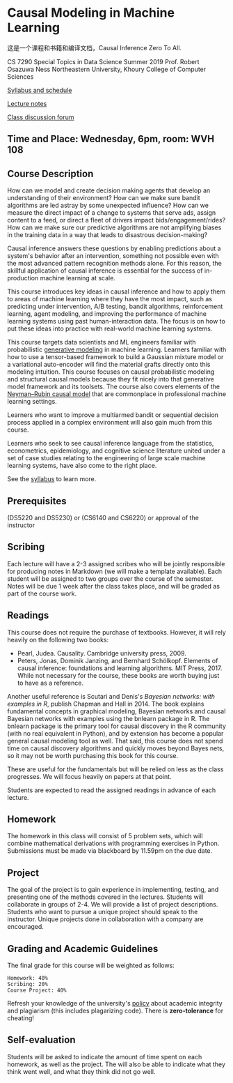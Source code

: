 # Causal Modeling in Machine Learning

这是一个课程和书籍和编译文档，Causal Inference Zero To All.

CS 7290 Special Topics in Data Science
Summer 2019
Prof. Robert Osazuwa Ness
Northeastern University, Khoury College of Computer Sciences

[Syllabus and schedule](https://github.com/robertness/causalML/blob/master/syllabus.md)

[Lecture notes](https://bookdown.org/connect/#/apps/2584/access)

[Class discussion forum](https://piazza.com/class/jv2j4bw56an62b)
  	
## Time and Place: Wednesday, 6pm, room: WVH 108

## Course Description

How can we model and create decision making agents that develop an understanding of their environment? How can we make sure bandit algorithms are led astray by some unexpected influence?  How can we measure the direct impact of a change to systems that serve ads, assign content to a feed, or direct a fleet of drivers impact bids/engagement/rides?  How can we make sure our predictive algorithms are not amplifying biases in the training data in a way that leads to disastrous decision-making?

Causal inference answers these questions by enabling predictions about a system's behavior after an intervention, something not possible even with the most advanced pattern recognition methods alone.  For this reason, the skillful application of causal inference is essential for the success of in-production machine learning at scale.

This course introduces key ideas in causal inference and how to apply them to areas of machine learning where they have the most impact, such as predicting under intervention, A/B testing, bandit algorithms, reinforcement learning, agent modeling, and improving the performance of machine learning systems using past human-interaction data.  The focus is on how to put these ideas into practice with real-world machine learning systems. 

This course targets data scientists and ML engineers familiar with probabilistic [generative modeling](https://en.wikipedia.org/wiki/Generative_model) in machine learning.  Learners familiar with how to use a tensor-based framework to build a Gaussian mixture model or a variational auto-encoder will find the material grafts directly onto this modeling intuition.  This course focuses on causal probabilistic modeling and structural causal models because they fit nicely into that generative model framework and its toolsets.  The course also covers elements of the [Neyman–Rubin causal model](https://en.wikipedia.org/wiki/Rubin_causal_model) that are commonplace in professional machine learning settings.

Learners who want to improve a multiarmed bandit or sequential decision process applied in a complex environment will also gain much from this course. 

Learners who seek to see causal inference language from the statistics, econometrics, epidemiology, and cognitive science literature united under a set of case studies relating to the engineering of large scale machine learning systems, have also come to the right place.

See the [syllabus](https://github.com/robertness/causalML/blob/master/syllabus.md) to learn more.

## Prerequisites

(DS5220 and DS5230) or (CS6140 and CS6220) or approval of the instructor

## Scribing

Each lecture will have a 2-3 assigned scribes who will be jointly responsible for producing notes in Markdown (we will make a template available). Each student will be assigned to two groups over the course of the semester. Notes will be due 1 week after the class takes place, and will be graded as part of the course work.

## Readings

This course does not require the purchase of textbooks.  However, it will rely heavily on the following two books:
* Pearl, Judea. Causality. Cambridge university press, 2009.
* Peters, Jonas, Dominik Janzing, and Bernhard Schölkopf. Elements of causal inference: foundations and learning algorithms. MIT Press, 2017.
While not necessary for the course, these books are worth buying just to have as a reference.

Another useful reference is Scutari and Denis's _Bayesian networks: with examples in R_, publish Chapman and Hall in 2014.  The book explains fundamental concepts in graphical modeling, Bayesian networks and causal Bayesian networks with examples using the bnlearn package in R.  The bnlearn package is the primary tool for causal discovery in the R community (with no real equivalent in Python), and by extension has become a popular general causal modeling tool as well.  That said, this course does not spend time on causal discovery algorithms and quickly moves beyond Bayes nets, so it may not be worth purchasing this book for this course.

These are useful for the fundamentals but will be relied on less as the class progresses.  We will focus heavily on papers at that point. 

Students are expected to read the assigned readings in advance of each lecture.


## Homework

The homework in this class will consist of 5 problem sets, which will combine mathematical derivations with programming exercises in Python. Submissions must be made via blackboard by 11.59pm on the due date.

## Project

The goal of the project is to gain experience in implementing, testing, and presenting one of the methods covered in the lectures. Students will collaborate in groups of 2-4. We will provide a list of project descriptions.  Students who want to pursue a unique project should speak to the instructor.  Unique projects done in collaboration with a company are encouraged.

## Grading and Academic Guidelines

The final grade for this course will be weighted as follows:

    Homework: 40%
    Scribing: 20%
    Course Project: 40%

Refresh your knowledge of the university's [policy](http://www.northeastern.edu/osccr/academic-integrity-policy/) about academic integrity and plagiarism (this includes plagarizing code). There is **zero-tolerance** for cheating!

## Self-evaluation

Students will be asked to indicate the amount of time spent on each homework, as well as the project. The will also be able to indicate what they think went well, and what they think did not go well.
